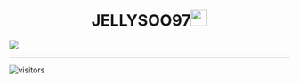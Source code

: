 <h1 align="center">JELLYSOO97<img src="https://emojis.slackmojis.com/emojis/images/1531849430/4246/blob-sunglasses.gif?1531849430" width="30"/></h1>

<img align="center" src="https://github-readme-stats.vercel.app/api/top-langs/?username=jellysoo97&layout=compact&theme=buefy&hide_border=true" />

<hr />

![visitors](https://visitor-badge.laobi.icu/badge?page_id=jellysoo97)


